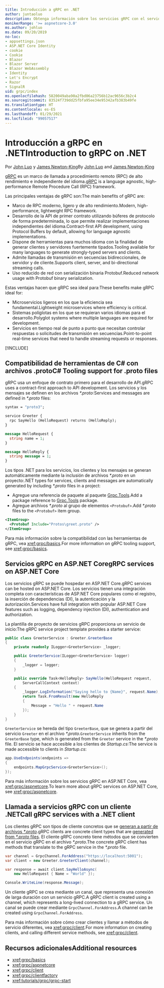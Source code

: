 ```yaml
---
title: Introducción a gRPC en .NET
author: juntaoluo
description: Obtenga información sobre los servicios gRPC con el servidor de Kestrel y la pila de ASP.NET Core.
monikerRange: '>= aspnetcore-3.0'
ms.author: johluo
ms.date: 09/20/2019
no-loc:
- appsettings.json
- ASP.NET Core Identity
- cookie
- Cookie
- Blazor
- Blazor Server
- Blazor WebAssembly
- Identity
- Let's Encrypt
- Razor
- SignalR
uid: grpc/index
ms.openlocfilehash: 5820049aba90a2fbd06a23756b12ac9656c3b2c4
ms.sourcegitcommit: 83524f739dd25fbfa95ee34e95342afb383b49fe
ms.translationtype: HT
ms.contentlocale: es-ES
ms.lasthandoff: 01/29/2021
ms.locfileid: "99057517"
---
```

# <a name="introduction-to-grpc-on-net"></a><span data-ttu-id="f40e9-103">Introducción a gRPC en .NET</span><span class="sxs-lookup"><span data-stu-id="f40e9-103">Introduction to gRPC on .NET</span></span>

<span data-ttu-id="f40e9-104">Por [John Luo](https://github.com/juntaoluo) y [James Newton-King](https://twitter.com/jamesnk)</span><span class="sxs-lookup"><span data-stu-id="f40e9-104">By [John Luo](https://github.com/juntaoluo) and [James Newton-King](https://twitter.com/jamesnk)</span></span>

<span data-ttu-id="f40e9-105">[gRPC](https://grpc.io/docs/guides/) es un marco de llamada a procedimiento remoto (RPC) de alto rendimiento e independiente del idioma.</span><span class="sxs-lookup"><span data-stu-id="f40e9-105">[gRPC](https://grpc.io/docs/guides/) is a language agnostic, high-performance Remote Procedure Call (RPC) framework.</span></span>

<span data-ttu-id="f40e9-106">Las principales ventajas de gRPC son:</span><span class="sxs-lookup"><span data-stu-id="f40e9-106">The main benefits of gRPC are:</span></span>
* <span data-ttu-id="f40e9-107">Marco de RPC moderno, ligero y de alto rendimiento.</span><span class="sxs-lookup"><span data-stu-id="f40e9-107">Modern, high-performance, lightweight RPC framework.</span></span>
* <span data-ttu-id="f40e9-108">Desarrollo de la API de primer contrato utilizando búferes de protocolo de forma predeterminada, lo que permite realizar implementaciones independientes del idioma.</span><span class="sxs-lookup"><span data-stu-id="f40e9-108">Contract-first API development, using Protocol Buffers by default, allowing for language agnostic implementations.</span></span>
* <span data-ttu-id="f40e9-109">Dispone de herramientas para muchos idioma con la finalidad de generar clientes y servidores fuertemente tipados.</span><span class="sxs-lookup"><span data-stu-id="f40e9-109">Tooling available for many languages to generate strongly-typed servers and clients.</span></span>
* <span data-ttu-id="f40e9-110">Admite llamadas de transmisión en secuencias bidireccionales, de servidor y de cliente.</span><span class="sxs-lookup"><span data-stu-id="f40e9-110">Supports client, server, and bi-directional streaming calls.</span></span>
* <span data-ttu-id="f40e9-111">Uso reducido de red con serialización binaria Protobuf.</span><span class="sxs-lookup"><span data-stu-id="f40e9-111">Reduced network usage with Protobuf binary serialization.</span></span>

<span data-ttu-id="f40e9-112">Estas ventajas hacen que gRPC sea ideal para:</span><span class="sxs-lookup"><span data-stu-id="f40e9-112">These benefits make gRPC ideal for:</span></span>
* <span data-ttu-id="f40e9-113">Microservicios ligeros en los que la eficiencia sea fundamental.</span><span class="sxs-lookup"><span data-stu-id="f40e9-113">Lightweight microservices where efficiency is critical.</span></span>
* <span data-ttu-id="f40e9-114">Sistemas políglotas en los que se requieran varios idiomas para el desarrollo.</span><span class="sxs-lookup"><span data-stu-id="f40e9-114">Polyglot systems where multiple languages are required for development.</span></span>
* <span data-ttu-id="f40e9-115">Servicios en tiempo real de punto a punto que necesitan controlar respuestas o solicitudes de transmisión en secuencias.</span><span class="sxs-lookup"><span data-stu-id="f40e9-115">Point-to-point real-time services that need to handle streaming requests or responses.</span></span>

[!INCLUDE[](~/includes/gRPCazure.md)]

## <a name="c-tooling-support-for-proto-files"></a><span data-ttu-id="f40e9-116">Compatibilidad de herramientas de C# con archivos .proto</span><span class="sxs-lookup"><span data-stu-id="f40e9-116">C# Tooling support for .proto files</span></span>

<span data-ttu-id="f40e9-117">gRPC usa un enfoque de contrato primero para el desarrollo de API.</span><span class="sxs-lookup"><span data-stu-id="f40e9-117">gRPC uses a contract-first approach to API development.</span></span> <span data-ttu-id="f40e9-118">Los servicios y los mensajes se definen en los archivos *\*.proto*:</span><span class="sxs-lookup"><span data-stu-id="f40e9-118">Services and messages are defined in *\*.proto* files:</span></span>

```protobuf
syntax = "proto3";

service Greeter {
  rpc SayHello (HelloRequest) returns (HelloReply);
}

message HelloRequest {
  string name = 1;
}

message HelloReply {
  string message = 1;
}
```

<span data-ttu-id="f40e9-119">Los tipos .NET para los servicios, los clientes y los mensajes se generan automáticamente mediante la inclusión de archivos *\*.proto* en un proyecto:</span><span class="sxs-lookup"><span data-stu-id="f40e9-119">.NET types for services, clients and messages are automatically generated by including *\*.proto* files in a project:</span></span>

* <span data-ttu-id="f40e9-120">Agregue una referencia de paquete al paquete [Grpc.Tools](https://www.nuget.org/packages/Grpc.Tools/).</span><span class="sxs-lookup"><span data-stu-id="f40e9-120">Add a package reference to [Grpc.Tools](https://www.nuget.org/packages/Grpc.Tools/) package.</span></span>
* <span data-ttu-id="f40e9-121">Agregue archivos *\*.proto* al grupo de elementos `<Protobuf>`.</span><span class="sxs-lookup"><span data-stu-id="f40e9-121">Add *\*.proto* files to the `<Protobuf>` item group.</span></span>

```xml
<ItemGroup>
  <Protobuf Include="Protos\greet.proto" />
</ItemGroup>
```

<span data-ttu-id="f40e9-122">Para más información sobre la compatibilidad con las herramientas de gRPC, vea <xref:grpc/basics>.</span><span class="sxs-lookup"><span data-stu-id="f40e9-122">For more information on gRPC tooling support, see <xref:grpc/basics>.</span></span>

## <a name="grpc-services-on-aspnet-core"></a><span data-ttu-id="f40e9-123">Servicios gRPC en ASP.NET Core</span><span class="sxs-lookup"><span data-stu-id="f40e9-123">gRPC services on ASP.NET Core</span></span>

<span data-ttu-id="f40e9-124">Los servicios gRPC se puede hospedar en ASP.NET Core.</span><span class="sxs-lookup"><span data-stu-id="f40e9-124">gRPC services can be hosted on ASP.NET Core.</span></span> <span data-ttu-id="f40e9-125">Los servicios tienen una integración completa con características de ASP.NET Core populares como el registro, la inserción de dependencias (DI), la autenticación y la autorización.</span><span class="sxs-lookup"><span data-stu-id="f40e9-125">Services have full integration with popular ASP.NET Core features such as logging, dependency injection (DI), authentication and authorization.</span></span>

<span data-ttu-id="f40e9-126">La plantilla de proyecto de servicios gRPC proporciona un servicio de inicio:</span><span class="sxs-lookup"><span data-stu-id="f40e9-126">The gRPC service project template provides a starter service:</span></span>

```csharp
public class GreeterService : Greeter.GreeterBase
{
    private readonly ILogger<GreeterService> _logger;

    public GreeterService(ILogger<GreeterService> logger)
    {
        _logger = logger;
    }

    public override Task<HelloReply> SayHello(HelloRequest request,
        ServerCallContext context)
    {
        _logger.LogInformation("Saying hello to {Name}", request.Name);
        return Task.FromResult(new HelloReply 
        {
            Message = "Hello " + request.Name
        });
    }
}
```

<span data-ttu-id="f40e9-127">`GreeterService` se hereda del tipo `GreeterBase`, que se genera a partir del servicio `Greeter` en el archivo *\*.proto*.</span><span class="sxs-lookup"><span data-stu-id="f40e9-127">`GreeterService` inherits from the `GreeterBase` type, which is generated from the `Greeter` service in the *\*.proto* file.</span></span> <span data-ttu-id="f40e9-128">El servicio se hace accesible a los clientes de *Startup.cs*:</span><span class="sxs-lookup"><span data-stu-id="f40e9-128">The service is made accessible to clients in *Startup.cs*:</span></span>

```csharp
app.UseEndpoints(endpoints =>
{
    endpoints.MapGrpcService<GreeterService>();
});
```

<span data-ttu-id="f40e9-129">Para más información sobre los servicios gRPC en ASP.NET Core, vea <xref:grpc/aspnetcore>.</span><span class="sxs-lookup"><span data-stu-id="f40e9-129">To learn more about gRPC services on ASP.NET Core, see <xref:grpc/aspnetcore>.</span></span>

## <a name="call-grpc-services-with-a-net-client"></a><span data-ttu-id="f40e9-130">Llamada a servicios gRPC con un cliente .NET</span><span class="sxs-lookup"><span data-stu-id="f40e9-130">Call gRPC services with a .NET client</span></span>

<span data-ttu-id="f40e9-131">Los clientes gRPC son tipos de cliente concretos que se [generan a partir de archivos *\*.proto*](xref:grpc/basics#generated-c-assets).</span><span class="sxs-lookup"><span data-stu-id="f40e9-131">gRPC clients are concrete client types that are [generated from *\*.proto* files](xref:grpc/basics#generated-c-assets).</span></span> <span data-ttu-id="f40e9-132">El cliente gRPC concreto tiene métodos que se convierten en el servicio gRPC en el archivo *\*.proto*.</span><span class="sxs-lookup"><span data-stu-id="f40e9-132">The concrete gRPC client has methods that translate to the gRPC service in the *\*.proto* file.</span></span>

```csharp
var channel = GrpcChannel.ForAddress("https://localhost:5001");
var client = new Greeter.GreeterClient(channel);

var response = await client.SayHelloAsync(
    new HelloRequest { Name = "World" });

Console.WriteLine(response.Message);
```

<span data-ttu-id="f40e9-133">Un cliente gRPC se crea mediante un canal, que representa una conexión de larga duración con un servicio gRPC.</span><span class="sxs-lookup"><span data-stu-id="f40e9-133">A gRPC client is created using a channel, which represents a long-lived connection to a gRPC service.</span></span> <span data-ttu-id="f40e9-134">Un canal se puede crear mediante `GrpcChannel.ForAddress`.</span><span class="sxs-lookup"><span data-stu-id="f40e9-134">A channel can be created using `GrpcChannel.ForAddress`.</span></span>

<span data-ttu-id="f40e9-135">Para más información sobre cómo crear clientes y llamar a métodos de servicio diferentes, vea <xref:grpc/client>.</span><span class="sxs-lookup"><span data-stu-id="f40e9-135">For more information on creating clients, and calling different service methods, see <xref:grpc/client>.</span></span>

## <a name="additional-resources"></a><span data-ttu-id="f40e9-136">Recursos adicionales</span><span class="sxs-lookup"><span data-stu-id="f40e9-136">Additional resources</span></span>

* <xref:grpc/basics>
* <xref:grpc/aspnetcore>
* <xref:grpc/client>
* <xref:grpc/clientfactory>
* <xref:tutorials/grpc/grpc-start>
